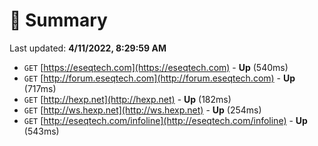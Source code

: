 # 📖 Summary
Last updated: **4/11/2022, 8:29:59 AM**

- `GET` [https://eseqtech.com](https://eseqtech.com) - **Up** (540ms)
- `GET` [http://forum.eseqtech.com](http://forum.eseqtech.com) - **Up** (717ms)
- `GET` [http://hexp.net](http://hexp.net) - **Up** (182ms)
- `GET` [http://ws.hexp.net](http://ws.hexp.net) - **Up** (254ms)
- `GET` [http://eseqtech.com/infoline](http://eseqtech.com/infoline) - **Up** (543ms)
